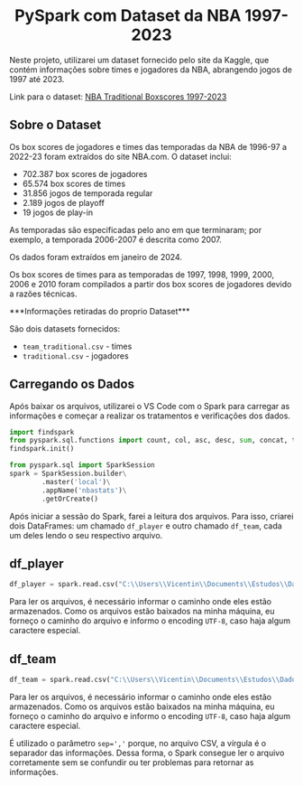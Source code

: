 <h1 align="center">PySpark com Dataset da NBA 1997-2023</h1>
<p>Neste projeto, utilizarei um dataset fornecido pelo site da Kaggle, que contém informações sobre times e jogadores da NBA, abrangendo jogos de 1997 até 2023.</p>
<p>Link para o dataset: <a href="https://www.kaggle.com/datasets/szymonjwiak/nba-traditional">NBA Traditional Boxscores 1997-2023</a></p>
<h2>Sobre o Dataset</h2>
<p>Os box scores de jogadores e times das temporadas da NBA de 1996-97 a 2022-23 foram extraídos do site NBA.com. O dataset inclui:</p>
<ul>
  <li>702.387 box scores de jogadores</li>
  <li>65.574 box scores de times</li>
  <li>31.856 jogos de temporada regular</li>
  <li>2.189 jogos de playoff</li>
  <li>19 jogos de play-in</li>
</ul>
<p>As temporadas são especificadas pelo ano em que terminaram; por exemplo, a temporada 2006-2007 é descrita como 2007.</p>
<p>Os dados foram extraídos em janeiro de 2024.</p>
<p>Os box scores de times para as temporadas de 1997, 1998, 1999, 2000, 2006 e 2010 foram compilados a partir dos box scores de jogadores devido a razões técnicas.</p>
<p>***Informações retiradas do proprio Dataset***</p>

<p>São dois datasets fornecidos:</p>
<ul>
  <li><code>team_traditional.csv</code> - times</li>
  <li><code>traditional.csv</code> - jogadores</li>
</ul>

<h2>Carregando os Dados</h2>
<p>Após baixar os arquivos, utilizarei o VS Code com o Spark para carregar as informações e começar a realizar os tratamentos e verificações dos dados.</p>

```python
import findspark
from pyspark.sql.functions import count, col, asc, desc, sum, concat, to_date, year, month, max
findspark.init()
```
```python
from pyspark.sql import SparkSession
spark = SparkSession.builder\
        .master('local')\
        .appName('nbastats')\
        .getOrCreate()
```
<p>Após iniciar a sessão do Spark, farei a leitura dos arquivos. Para isso, criarei dois DataFrames: um chamado <code>df_player</code> e outro chamado <code>df_team</code>, cada um deles lendo o seu respectivo arquivo.</p>

<h2>df_player</h2>

```python
df_player = spark.read.csv("C:\\Users\\Vicentin\\Documents\\Estudos\\Dados\\CSV\\traditional.csv", encoding='utf-8', header=True, inferSchema=True, sep=',')
```
<p>Para ler os arquivos, é necessário informar o caminho onde eles estão armazenados. Como os arquivos estão baixados na minha máquina, eu forneço o caminho do arquivo e informo o encoding <code>UTF-8</code>, caso haja algum caractere especial.</p>

<h2>df_team</h2>

```python
df_team = spark.read.csv("C:\\Users\\Vicentin\\Documents\\Estudos\\Dados\\CSV\\team_traditional.csv",encoding='utf-8', header=True, inferSchema=True, sep=',')
```
<p>Para ler os arquivos, é necessário informar o caminho onde eles estão armazenados. Como os arquivos estão baixados na minha máquina, eu forneço o caminho do arquivo e informo o encoding <code>UTF-8</code>, caso haja algum caractere especial.</p>
<p>É utilizado o parâmetro <code>sep=','</code> porque, no arquivo CSV, a vírgula é o separador das informações. Dessa forma, o Spark consegue ler o arquivo corretamente sem se confundir ou ter problemas para retornar as informações.</p>

